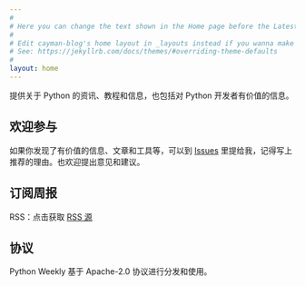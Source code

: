 ```yaml
---
#
# Here you can change the text shown in the Home page before the Latest Posts section.
#
# Edit cayman-blog's home layout in _layouts instead if you wanna make some changes
# See: https://jekyllrb.com/docs/themes/#overriding-theme-defaults
#
layout: home
---
```


提供关于 Python 的资讯、教程和信息，也包括对 Python 开发者有价值的信息。

## 欢迎参与

如果你发现了有价值的信息、文章和工具等，可以到 [Issues](https://github.com/qiwihui/PythonWeekly/issues) 里提给我，记得写上推荐的理由。也欢迎提出意见和建议。

## 订阅周报

RSS：点击获取 [RSS 源](https://pyweekly.qiwihui.com/feed.xml)

## 协议

Python Weekly 基于 Apache-2.0 协议进行分发和使用。
